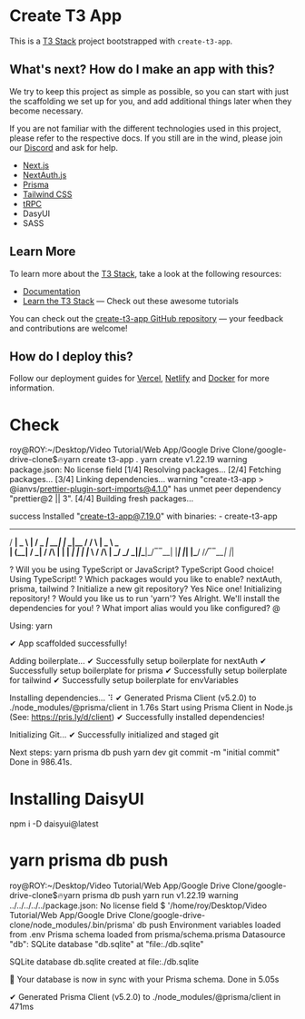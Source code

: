 # Create T3 App

This is a [T3 Stack](https://create.t3.gg/) project bootstrapped with `create-t3-app`.

## What's next? How do I make an app with this?

We try to keep this project as simple as possible, so you can start with just the scaffolding we set up for you, and add additional things later when they become necessary.

If you are not familiar with the different technologies used in this project, please refer to the respective docs. If you still are in the wind, please join our [Discord](https://t3.gg/discord) and ask for help.

- [Next.js](https://nextjs.org)
- [NextAuth.js](https://next-auth.js.org)
- [Prisma](https://prisma.io)
- [Tailwind CSS](https://tailwindcss.com)
- [tRPC](https://trpc.io)
- DasyUI
- SASS

## Learn More

To learn more about the [T3 Stack](https://create.t3.gg/), take a look at the following resources:

- [Documentation](https://create.t3.gg/)
- [Learn the T3 Stack](https://create.t3.gg/en/faq#what-learning-resources-are-currently-available) — Check out these awesome tutorials

You can check out the [create-t3-app GitHub repository](https://github.com/t3-oss/create-t3-app) — your feedback and contributions are welcome!

## How do I deploy this?

Follow our deployment guides for [Vercel](https://create.t3.gg/en/deployment/vercel), [Netlify](https://create.t3.gg/en/deployment/netlify) and [Docker](https://create.t3.gg/en/deployment/docker) for more information.

# Check

roy@ROY:~/Desktop/Video Tutorial/Web App/Google Drive Clone/google-drive-clone$🔥yarn create t3-app .
yarn create v1.22.19
warning package.json: No license field
[1/4] Resolving packages...
[2/4] Fetching packages...
[3/4] Linking dependencies...
warning "create-t3-app > @ianvs/prettier-plugin-sort-imports@4.1.0" has unmet peer dependency "prettier@2 || 3".
[4/4] Building fresh packages...

success Installed "create-t3-app@7.19.0" with binaries: - create-t3-app

---

/ **| \_ \ **| / \_ _| \_\_| |_ _|\_\_ / / \ | _ \ _ \
 | (\_\_| / _| / /\ \| | | _| | | |_ \ / /\ \| _/ _/
\_**|_|_\_**|\_/‾‾\_\_| |**_| |_| |\_**/ /_/‾‾\_\_| |_|

? Will you be using TypeScript or JavaScript? TypeScript
Good choice! Using TypeScript!
? Which packages would you like to enable? nextAuth, prisma, tailwind
? Initialize a new git repository? Yes
Nice one! Initializing repository!
? Would you like us to run 'yarn'? Yes
Alright. We'll install the dependencies for you!
? What import alias would you like configured? @

Using: yarn

✔ App scaffolded successfully!

Adding boilerplate...
✔ Successfully setup boilerplate for nextAuth
✔ Successfully setup boilerplate for prisma
✔ Successfully setup boilerplate for tailwind
✔ Successfully setup boilerplate for envVariables

Installing dependencies...
⠹
✔ Generated Prisma Client (v5.2.0) to ./node_modules/@prisma/client in 1.76s
Start using Prisma Client in Node.js (See: https://pris.ly/d/client)
✔ Successfully installed dependencies!

Initializing Git...
✔ Successfully initialized and staged git

Next steps:
yarn prisma db push
yarn dev
git commit -m "initial commit"
Done in 986.41s.

# Installing DaisyUI

npm i -D daisyui@latest

# yarn prisma db push

roy@ROY:~/Desktop/Video Tutorial/Web App/Google Drive Clone/google-drive-clone$🔥yarn prisma db push
yarn run v1.22.19
warning ../../../../../package.json: No license field
$ '/home/roy/Desktop/Video Tutorial/Web App/Google Drive Clone/google-drive-clone/node_modules/.bin/prisma' db push
Environment variables loaded from .env
Prisma schema loaded from prisma/schema.prisma
Datasource "db": SQLite database "db.sqlite" at "file:./db.sqlite"

SQLite database db.sqlite created at file:./db.sqlite

🚀 Your database is now in sync with your Prisma schema. Done in 5.05s

✔ Generated Prisma Client (v5.2.0) to ./node_modules/@prisma/client in 471ms
